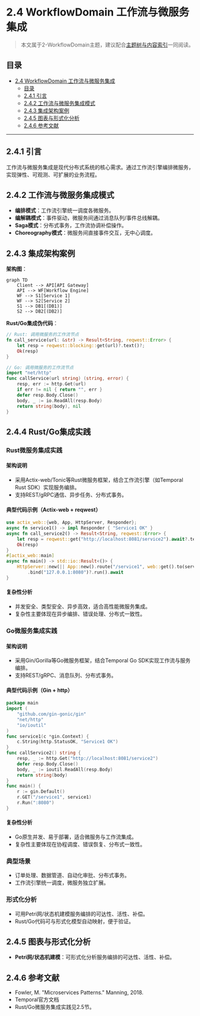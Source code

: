 # 2.4 WorkflowDomain 工作流与微服务集成

> 本文属于2-WorkflowDomain主题，建议配合[主题树与内容索引](./00-主题树与内容索引.md)一同阅读。

## 目录

- [2.4 WorkflowDomain 工作流与微服务集成](#24-workflowdomain-工作流与微服务集成)
  - [目录](#目录)
  - [2.4.1 引言](#241-引言)
  - [2.4.2 工作流与微服务集成模式](#242-工作流与微服务集成模式)
  - [2.4.3 集成架构案例](#243-集成架构案例)
  - [2.4.5 图表与形式化分析](#245-图表与形式化分析)
  - [2.4.6 参考文献](#246-参考文献)

---

## 2.4.1 引言

工作流与微服务集成是现代分布式系统的核心需求。通过工作流引擎编排微服务，实现弹性、可观测、可扩展的业务流程。

## 2.4.2 工作流与微服务集成模式

- **编排模式**：工作流引擎统一调度各微服务。
- **编解耦模式**：事件驱动，微服务间通过消息队列/事件总线解耦。
- **Saga模式**：分布式事务，工作流协调补偿操作。
- **Choreography模式**：微服务间直接事件交互，无中心调度。

## 2.4.3 集成架构案例

**架构图**：

```mermaid
graph TD
    Client --> API[API Gateway]
    API --> WF[Workflow Engine]
    WF --> S1[Service 1]
    WF --> S2[Service 2]
    S1 --> DB1[(DB1)]
    S2 --> DB2[(DB2)]
```

**Rust/Go集成伪代码**：

```rust
// Rust: 调用微服务的工作流节点
fn call_service(url: &str) -> Result<String, reqwest::Error> {
    let resp = reqwest::blocking::get(url)?.text()?;
    Ok(resp)
}
```

```go
// Go: 调用微服务的工作流节点
import "net/http"
func callService(url string) (string, error) {
    resp, err := http.Get(url)
    if err != nil { return "", err }
    defer resp.Body.Close()
    body, _ := io.ReadAll(resp.Body)
    return string(body), nil
}
```

## 2.4.4 Rust/Go集成实践

### Rust微服务集成实践

#### 架构说明
- 采用Actix-web/Tonic等Rust微服务框架，结合工作流引擎（如Temporal Rust SDK）实现服务编排。
- 支持REST/gRPC通信、异步任务、分布式事务。

#### 典型代码示例（Actix-web + reqwest）
```rust
use actix_web::{web, App, HttpServer, Responder};
async fn service1() -> impl Responder { "Service1 OK" }
async fn call_service2() -> Result<String, reqwest::Error> {
    let resp = reqwest::get("http://localhost:8081/service2").await?.text().await?;
    Ok(resp)
}
#[actix_web::main]
async fn main() -> std::io::Result<()> {
    HttpServer::new(|| App::new().route("/service1", web::get().to(service1)))
        .bind("127.0.0.1:8080")?.run().await
}
```

#### 复杂性分析
- 并发安全、类型安全、异步高效，适合高性能微服务集成。
- 复杂性主要体现在异步编排、错误处理、分布式一致性。

### Go微服务集成实践

#### 架构说明
- 采用Gin/Gorilla等Go微服务框架，结合Temporal Go SDK实现工作流与服务编排。
- 支持REST/gRPC、消息队列、分布式事务。

#### 典型代码示例（Gin + http）
```go
package main
import (
    "github.com/gin-gonic/gin"
    "net/http"
    "io/ioutil"
)
func service1(c *gin.Context) {
    c.String(http.StatusOK, "Service1 OK")
}
func callService2() string {
    resp, _ := http.Get("http://localhost:8081/service2")
    defer resp.Body.Close()
    body, _ := ioutil.ReadAll(resp.Body)
    return string(body)
}
func main() {
    r := gin.Default()
    r.GET("/service1", service1)
    r.Run(":8080")
}
```

#### 复杂性分析
- Go原生并发、易于部署，适合微服务与工作流集成。
- 复杂性主要体现在协程调度、错误恢复、分布式一致性。

### 典型场景
- 订单处理、数据管道、自动化审批、分布式事务。
- 工作流引擎统一调度，微服务独立扩展。

### 形式化分析
- 可用Petri网/状态机建模服务编排的可达性、活性、补偿。
- Rust/Go代码可与形式化模型自动映射，便于验证。

## 2.4.5 图表与形式化分析

- **Petri网/状态机建模**：可形式化分析服务编排的可达性、活性、补偿。

## 2.4.6 参考文献

- Fowler, M. "Microservices Patterns." Manning, 2018.
- Temporal官方文档
- Rust/Go微服务集成实践见2.5节。
